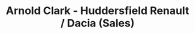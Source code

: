 ---
title: "Arnold Clark - Huddersfield Renault / Dacia (Sales)"
url: /huddersfield/arnold-clark-huddersfield-renault-dacia-sales/
shop: Autohaus
---